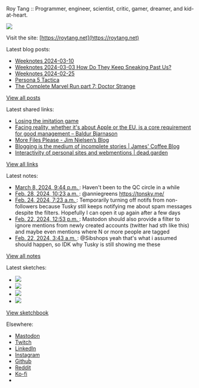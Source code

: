 Roy Tang :: Programmer, engineer, scientist, critic, gamer, dreamer, and kid-at-heart.

![](https://roytang.net/static/img/profile.jpg)

Visit the site: [https://roytang.net](https://roytang.net)

Latest blog posts:

- [Weeknotes 2024-03-10](https://roytang.net/2024/03/weeknotes-03-10/)
- [Weeknotes 2024-03-03 How Do They Keep Sneaking Past Us?](https://roytang.net/2024/03/weeknotes-03-03/)
- [Weeknotes 2024-02-25](https://roytang.net/2024/02/weeknotes-02-25/)
- [Persona 5 Tactica](https://roytang.net/2024/02/persona-5-tactica/)
- [The Complete Marvel Run part 7: Doctor Strange](https://roytang.net/2024/02/cmr-doctor-strange/)

[View all posts](https://roytang.net/blog)

Latest shared links:

- [Losing the imitation game](https://roytang.net/2024/03/35a20a00bf7a9d22d8dfb8b0596b921a/)
- [Facing reality, whether it&#x27;s about Apple or the EU, is a core requirement for good management – Baldur Bjarnason](https://roytang.net/2024/03/266a47dc2e4eab3eb0e2c425bbf3463e/)
- [More Files Please - Jim Nielsen’s Blog](https://roytang.net/2024/03/a2938073a54019c7a36be2fb1a8735e7/)
- [Blogging is the medium of incomplete stories | James&#x27; Coffee Blog](https://roytang.net/2024/03/864ce2d90f72a4bd89e982f83ca817e5/)
- [Interactivity of personal sites and webmentions | dead.garden](https://roytang.net/2024/03/f56ff5c6b6114b6b1a0c9ead5f338fec/)

[View all links](https://roytang.net/links)

Latest notes:

- [March 8, 2024, 9:44 p.m. ](https://roytang.net/2024/03/112060366344106930/): Haven&#x27;t been to the QC circle in a while
- [Feb. 28, 2024, 10:23 a.m. ](https://roytang.net/2024/02/112006724358484916/): @anniegreens https://tonsky.me/
- [Feb. 24, 2024, 7:23 a.m. ](https://roytang.net/2024/02/111983368101089177/): Temporarily turning off notifs from non-followers because Tusky still keeps notifying me about spam messages despite the filters. Hopefully I can open it up again after a few days
- [Feb. 22, 2024, 12:53 p.m. ](https://roytang.net/2024/02/111973342274002940/): Mastodon should also provide a filter to ignore mentions from newly created accounts (twitter had sth like this) and maybe even mentions where N or more people are tagged
- [Feb. 22, 2024, 3:43 a.m. ](https://roytang.net/2024/02/111971178513928495/): @Sibshops yeah that&#x27;s what i assumed should happen, so IDK why Tusky is still showing me these

[View all notes](https://roytang.net/notes)

Latest sketches:


- ![](https://roytang.net/media/cache/c3/52/c3524701d7d18fa2b6b280d4437c7ba1.jpg)
- ![](https://roytang.net/media/cache/b8/6e/b86e3f7c5db451a5bf40260cdf52e2c0.jpg)
- ![](https://roytang.net/media/cache/09/11/09119bc377da2a1bf7e9d18251a6b7a6.jpg)
- ![](https://roytang.net/media/cache/3c/7d/3c7d410c1cd355b7897272dd51e3b61a.jpg)

[View sketchbook](https://roytang.net/albums/sketchbook)


Elsewhere:

- [Mastodon](https://indieweb.social/@roytang)
- [Twitch](https://twitch.tv/twitchyroy)
- [LinkedIn](https://www.linkedin.com/in/roytang)
- [Instagram](https://instagram.com/roytang0400)
- [Github](https://github.com/roytang)
- [Reddit](https://reddit.com/u/hungryroy)
- [Ko-fi](https://ko-fi.com/roytang)
- [](mailto:hello@roytang.net)
